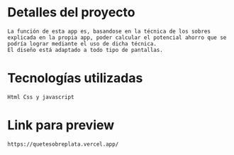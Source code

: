 # Detalles del proyecto

    La función de esta app es, basandose en la técnica de los sobres explicada en la propia app, poder calcular el potencial ahorro que se podría lograr mediante el uso de dicha técnica.
    El diseño está adaptado a todo tipo de pantallas.

# Tecnologías utilizadas

    Html Css y javascript

# Link para preview

    https://quetesobreplata.vercel.app/